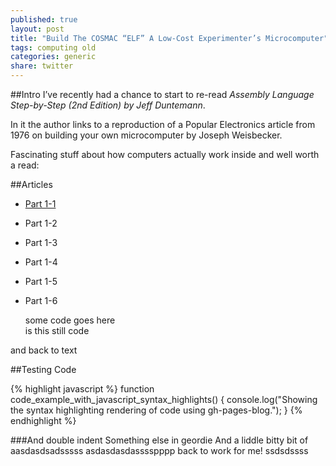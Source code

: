```yaml
---
published: true
layout: post
title: "Build The COSMAC “ELF” A Low-Cost Experimenter’s Microcomputer"
tags: computing old
categories: generic
share: twitter
---
```



<div class="toc"></div>

##Intro
I’ve recently had a chance to start to re-read *Assembly Language Step-by-Step (2nd Edition) by Jeff Duntemann*.

In it the author links to a reproduction of a Popular Electronics article from 1976 on building your own microcomputer by Joseph Weisbecker.

Fascinating stuff about how computers actually work inside and well worth a read:

##Articles
- [Part 1-1](http://incolor.inetnebr.com/bill_r/elf/html/elf-1-33.htm)
- Part 1-2
- Part 1-3
- Part 1-4
- Part 1-5
- Part 1-6

  some code goes here  
    is this still code  
    <?php>

and back to text

##Testing Code

{% highlight javascript %}
function code_example_with_javascript_syntax_highlights() {
  console.log("Showing the syntax highlighting rendering of code using gh-pages-blog.");
}
{% endhighlight %}

###And double indent
Something else in geordie
And a liddle bitty bit of
aasdasdsadsssss
asdasdasdasssspppp
back to work for me!
ssdsdssss
